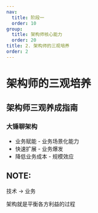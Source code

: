 ```yaml
---
nav:
  title: 阶段一
  order: 10
group:
  title: 架构师核心能力
  order: 20
title: 2. 架构师的三观培养
order: 2
---
```


# 架构师的三观培养

## 架构师三观养成指南

### 大锤聊架构

- 业务赋能 - 业务场景化能力
- 快速扩展 - 业务爆发
- 降低业务成本 - 规模效应

## NOTE:

技术 -> 业务

架构就是平衡各方利益的过程